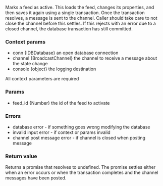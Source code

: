Marks a feed as active. This loads the feed, changes its properties, and then saves it again using a single transaction. Once the transaction resolves, a message is sent to the channel. Caller should take care to not close the channel before this settles. If this rejects with an error due to a closed channel, the database transaction has still committed.

### Context params
* conn {IDBDatabase} an open database connection
* channel {BroadcastChannel} the channel to receive a message about the state change
* console {object} the logging destination

All context parameters are required

### Params
* feed_id {Number} the id of the feed to activate

### Errors
* database error - if something goes wrong modifying the database
* invalid input error - if context or params invalid
* channel post message error - if channel is closed when posting message

### Return value
Returns a promise that resolves to undefined. The promise settles either when an error occurs or when the transaction completes and the channel messages have been posted.
